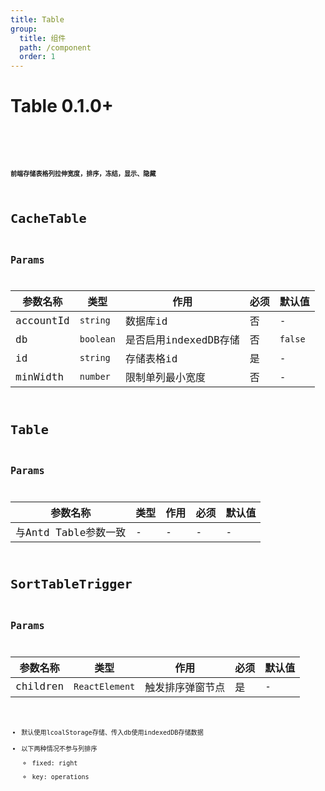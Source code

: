 ```yaml
---
title: Table
group:
  title: 组件
  path: /component
  order: 1
---
```


# Table <Badge>0.1.0+</Badge>

<code src="./demos/demo1.tsx"/>

<code src="./demos/demo2.tsx"/>

#### 前端存储表格列拉伸宽度，排序，冻结，显示、隐藏

# CacheTable

## Params

| 参数名称| 类型 | 作用 | 必须 | 默认值 |
|--|--|--|--|--|
|accountId|`string`|数据库id|否|-|
|db|`boolean`|是否启用indexedDB存储|否|`false`|
|id| `string` | 存储表格id | 是 | - |
|minWidth| `number` | 限制单列最小宽度 | 否 | - |

# Table 

## Params

| 参数名称| 类型 | 作用 | 必须 | 默认值 |
|--|--|--|--|--|
| 与Antd Table参数一致 | - | - | - | - |

# SortTableTrigger
## Params

| 参数名称| 类型 | 作用 | 必须 | 默认值 |
|--|--|--|--|--|
|children| `ReactElement` | 触发排序弹窗节点 | 是 | - |

* 默认使用lcoalStorage存储、传入db使用indexedDB存储数据
* 以下两种情况不参与列排序
  * fixed: right
  * key: operations